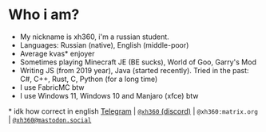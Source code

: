 # Who i am?
- My nickname is xh360, i'm a russian student.
- Languages: Russian (native), English (middle-poor)
- Average kvas* enjoyer
- Sometimes playing Minecraft JE (BE sucks), World of Goo, Garry's Mod
- Writing JS (from 2019 year), Java (started recently). Tried in the past: C#, C++, Rust, C, Python (for a long time)
- I use FabricMC btw
- I use Windows 11, Windows 10 and Manjaro (xfce) btw


\* idk how correct in english
[Telegram](https://t.me/xh360) | [`@xh360` (discord)](https://discord.com/users/726656183817076738) | `@xh360:matrix.org` | [`@xh360@mastodon.social`](https://mastodon.social/@xh360)